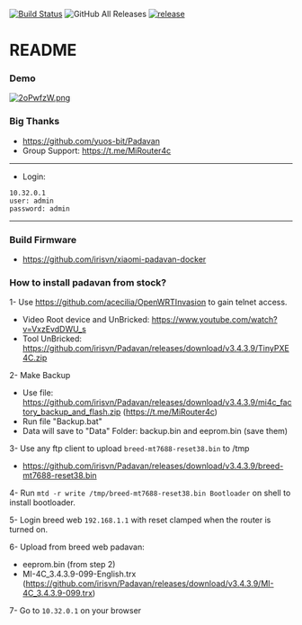 [![Build Status](https://travis-ci.com/hanwckf/rt-n56u.svg?branch=master)](https://travis-ci.com/hanwckf/rt-n56u)
![GitHub All Releases](https://img.shields.io/github/downloads/hanwckf/rt-n56u/total)
[![release](https://img.shields.io/github/release/hanwckf/rt-n56u.svg)](https://github.com/hanwckf/rt-n56u/releases)

# README #

### Demo ###
[![2oPwfzW.png](https://i.imgur.com/2oPwfzW.png)](https://i.imgur.com/2oPwfzW.png)


### Big Thanks ###
* https://github.com/yuos-bit/Padavan
* Group Support: https://t.me/MiRouter4c

***

- Login:
```shell 
10.32.0.1 
user: admin
password: admin
```

***

### Build Firmware ###

* https://github.com/irisvn/xiaomi-padavan-docker

### How to install padavan from stock? ###

1- Use https://github.com/acecilia/OpenWRTInvasion to gain telnet access.

* Video Root device and UnBricked: https://www.youtube.com/watch?v=VxzEvdDWU_s
* Tool UnBricked: https://github.com/irisvn/Padavan/releases/download/v3.4.3.9/TinyPXE4C.zip

2- Make Backup

* Use file: https://github.com/irisvn/Padavan/releases/download/v3.4.3.9/mi4c_factory_backup_and_flash.zip (https://t.me/MiRouter4c)
* Run file "Backup.bat"
* Data will save to "Data" Folder: backup.bin and eeprom.bin (save them)

3- Use any ftp client to upload ```breed-mt7688-reset38.bin``` to /tmp

* https://github.com/irisvn/Padavan/releases/download/v3.4.3.9/breed-mt7688-reset38.bin

4- Run ``` mtd -r write /tmp/breed-mt7688-reset38.bin Bootloader ``` on shell to install bootloader.

5- Login breed web ```192.168.1.1``` with reset clamped when the router is turned on. 

6- Upload from breed web padavan:

* eeprom.bin (from step 2)
* MI-4C_3.4.3.9-099-English.trx (https://github.com/irisvn/Padavan/releases/download/v3.4.3.9/MI-4C_3.4.3.9-099.trx)

7- Go to ```10.32.0.1``` on your browser
